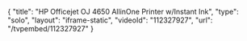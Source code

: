 {
    "title": "HP Officejet OJ 4650 AllinOne Printer w\/Instant Ink",
    "type": "solo",
    "layout": "iframe-static",
    "videoId": "112327927",
    "url": "\/tvpembed\/112327927"
}